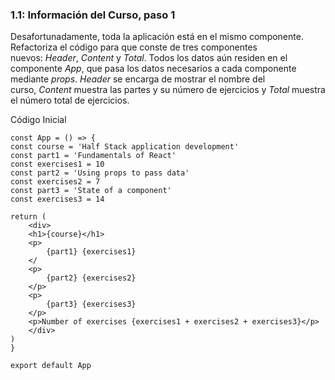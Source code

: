 ### **1.1: Información del Curso, paso 1**

Desafortunadamente, toda la aplicación está en el mismo componente. Refactoriza el código para que conste de tres componentes nuevos: *Header*, *Content* y *Total*. Todos los datos aún residen en el componente *App*, que pasa los datos necesarios a cada componente mediante *props*. *Header* se encarga de mostrar el nombre del curso, *Content* muestra las partes y su número de ejercicios y *Total* muestra el número total de ejercicios.

Código Inicial

    const App = () => {
    const course = 'Half Stack application development'
    const part1 = 'Fundamentals of React'
    const exercises1 = 10
    const part2 = 'Using props to pass data'
    const exercises2 = 7
    const part3 = 'State of a component'
    const exercises3 = 14

    return (
        <div>
        <h1>{course}</h1>
        <p>
            {part1} {exercises1}
        </
        <p>
            {part2} {exercises2}
        </p>
        <p>
            {part3} {exercises3}
        </p>
        <p>Number of exercises {exercises1 + exercises2 + exercises3}</p>
        </div>
    )
    }

    export default App